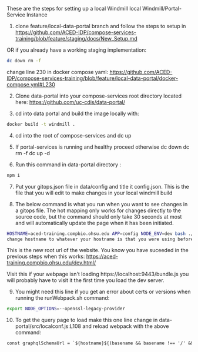 These are the steps for setting up a local Windmill local Windmill/Portal-Service Instance 

1. clone feature/local-data-portal branch and follow the steps to setup in 
https://github.com/ACED-IDP/compose-services-training/blob/feature/staging/docs/New_Setup.md


OR if you already have a working staging implementation:


```sh
dc down rm -f
```

change line 230 in docker compose yaml:
https://github.com/ACED-IDP/compose-services-training/blob/feature/local-data-portal/docker-compose.yml#L230


2. Clone data-portal into your compose-services root directory located here:
https://github.com/uc-cdis/data-portal/

3. cd into data portal and build the image locally with:
```sh
docker build -t windmill .
```

4. cd into the root of compose-services and dc up

5. If portal-services is running and healthy proceed otherwise dc down dc rm -f dc up -d

6. Run this command in data-portal directory :
```sh
npm i
```

7. Put your gitops.json file in data/config and title it config.json. This is the file that you will edit to make changes in your local windmill build

8. The below command is what you run when you want to see changes in a gitops file. The hot mapping only works for changes directly to the source code, 
but the command should only take 30 seconds at most and will automatically update the page when it has been initiated. 

```sh
HOSTNAME=aced-training.compbio.ohsu.edu APP=config NODE_ENV=dev bash ./runWebpack.sh
change hostname to whatever your hostname is that you were using before. 
```

This is the new root url of the website. You know you have suceeded in the previous steps when this works:
https://aced-training.compbio.ohsu.edu/dev.html/

Visit this if your webpage isn't loading https://localhost:9443/bundle.js you will probably have to visit it the first time you load the dev server.

9. You might need this line if you get an error about certs or versions when running the runWebpack.sh command:
```sh
export NODE_OPTIONS=--openssl-legacy-provider
```

10. To get the query page to load make this one line change in data-portal/src/localconf.js:L108 and reload webpack with the above command:

```txt
const graphqlSchemaUrl = `${hostname}${(basename && basename !== '/' && basename !== '/dev.html') ? basename : ''}/data/schema.json`;s
```



